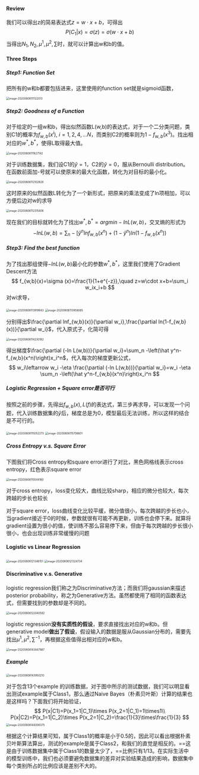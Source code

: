 #### Review

我们可以得出z的简易表达式$z=w\cdot x + b$，可得出
$$
P(C_1|x)=\sigma(z)=\sigma(w\cdot x+b)
$$
当得出$N_1,N_2,\mu^1,\mu^2,\sum$时，就可以计算出w和b的值。

#### Three Steps

##### Step1: Function Set

把所有的w和b都要包括进来，这里使用的function set就是sigmoid函数，

<img src="https://gitee.com/scarleatt/image/raw/master/img/image-20200606111122013.png" alt="image-20200606111122013" style="zoom:50%;" />

##### Step2: Goodness of a Function

对于给定的一组w和b，得出似然函数L(w,b)的表达式，对于一个二分类问题，类别C1的概率为$f_{w,b}(x^i),\ i=1,2,4,...N$，而类别C2的概率则为$1-f_{w,b}(x^3)$。找出相对应的$w^*,b^*$，使得L取得最大值。

<img src="https://gitee.com/scarleatt/image/raw/master/img/image-20200606111627142.png" alt="image-20200606111627142" style="zoom:50%;" />

对于训练数据集，我们设C1的$\hat y=1$，C2的$\hat y =0$，服从Bernoulli distribution。在函数前面加-号就可以使原来的最大化函数，转化为对目标的最小化。

<img src="https://gitee.com/scarleatt/image/raw/master/img/image-20200606112102628.png" alt="image-20200606112102628" style="zoom:50%;" />

这时原来的似然函数L转化为了一个新形式，把原来的乘法变成了ln项相加，可以方便后边对w的求导

<img src="https://gitee.com/scarleatt/image/raw/master/img/image-20200606112315406.png" alt="image-20200606112315406" style="zoom:50%;" />

现在我们的目标就转化为了找出$w^*,b^*=argmin-lnL(w,b)$，交叉熵的形式为
$$
-lnL(w,b)=\sum_n -[\hat y^nlnf_{w,b}(x^n)+(1-\hat y^n)ln(1-f_{w,b}(x^n))
$$

##### Step3: Find the best function

为了找出那组使得$-lnL(w,b)$最小化的参数$w^*,b^*$，这里我们使用了Gradient Descent方法
$$
f_{w,b}(x)=\sigma (x)=\frac{1}{1+e^{-z}},\quad z=w\cdot x+b=\sum_i w_ix_i+b
$$
对wi求导，

<img src="https://gitee.com/scarleatt/image/raw/master/img/image-20200606113919943.png" alt="image-20200606113919943" style="zoom:50%;" />

<img src="https://gitee.com/scarleatt/image/raw/master/img/image-20200606113959065.png" alt="image-20200606113959065" style="zoom:50%;" />

分别得出$\frac{\partial lnf_{w,b}(x)}{\partial w_i},\frac{\partial ln(1-f_{w,b}(x))}{\partial w_i}$，代入原式子，化简可得

<img src="https://gitee.com/scarleatt/image/raw/master/img/image-20200606114230182.png" alt="image-20200606114230182" style="zoom:50%;" />

得出梯度$\frac{\partial (-ln L(w,b))}{\partial w_i}=\sum_n -\left(\hat y^n-f_{w,b}(x^n)\right)x_i^n$，代入每次的梯度更新公式，
$$
w_i\leftarrow w_i -\eta \frac{\partial (-ln L(w,b))}{\partial w_i}=w_i -\eta \sum_n -\left(\hat y^n-f_{w,b}(x^n)\right)x_i^n
$$

##### Logistic Regression + Square error是否可行

按照之前的步骤，先得出$f_{w,b}(x),L(f)$的表达式，第三步再求导，可以发现一个问题，代入训练数据集的$\hat y$后，梯度总是为0，模型最后无法训练，所以这样的结合是不可行的。

<img src="https://gitee.com/scarleatt/image/raw/master/img/image-20200606115052273.png" alt="image-20200606115052273" style="zoom:50%;" />

<img src="https://gitee.com/scarleatt/image/raw/master/img/image-20200606115706601.png" alt="image-20200606115706601" style="zoom:50%;" />

##### Cross Entropy v.s. Square Error

下图我们将Cross entropy和square error进行了对比，黑色网格线表示cross entropy，红色表示square error

<img src="https://gitee.com/scarleatt/image/raw/master/img/image-20200606115544160.png" alt="image-20200606115544160" style="zoom:50%;" />

对于cross entropy，loss变化较大，曲线比较sharp，相应的微分也较大，每次跨越的步长也较长

对于square error，loss曲线变化比较平缓，微分值很小，每次跨越的步长也小，当gradient接近于0的时候，参数就很有可能不再更新，训练也会停下来。就算将gradient设置为很小的值，使训练不那么容易停下来，但由于每次跨越的步长很小很小，也会出现训练非常缓慢的问题

#### Logistic vs Linear Regression

<img src="https://gitee.com/scarleatt/image/raw/master/img/image-20200606121346151.png" alt="image-20200606121346151" style="zoom:50%;" />

<img src="https://gitee.com/scarleatt/image/raw/master/img/image-20200606121324734.png" alt="image-20200606121324734" style="zoom:50%;" />

#### Discriminative v.s. Generative

logistic regression我们称之为Discriminative方法；而我们将gaussian来描述posterior probability，称之为Generative方法。虽然都使用了相同的函数表达式，但需要找到的参数却是不同的。

<img src="https://gitee.com/scarleatt/image/raw/master/img/image-20200606122040582.png" alt="image-20200606122040582" style="zoom:50%;" />

logistic regression**没有实质性的假设**，要求直接找出对应的w和b。但generative model**做出了假设**，假设输入的数据是服从Gaussian分布的，需要先找出$\mu^1,\mu^2,\sum^{-1}$，再根据这些值得出相对应的w和b。

<img src="https://gitee.com/scarleatt/image/raw/master/img/image-20200606143847987.png" alt="image-20200606143847987" style="zoom:50%;" />

##### Example

<img src="https://gitee.com/scarleatt/image/raw/master/img/image-20200606143950210.png" alt="image-20200606143950210" style="zoom:50%;" />

对于包含13个example 的训练数据，对于图中所示的测试数据，我们可以明显看出测试example属于Class1，那么通过Naive Bayes（朴素贝叶斯）计算的结果也是这样吗？下面我们将开始验证，
$$
P(x|C1)=P(x_1=1|C_1)\times P(x_2=1|C_1)=1\times1\\
P(x|C2)=P(x_1=1|C_2)\times P(x_2=1|C_2)=\frac{1}{3}\times\frac{1}{3}
$$
<img src="https://gitee.com/scarleatt/image/raw/master/img/image-20200606144006375.png" alt="image-20200606144006375" style="zoom:50%;" />

根据这个计算结果可知，属于Class1的概率是小于0.5的，因此可以看出根据朴素贝叶斯算法算出，测试的example是属于Class2，和我们的直觉是相反的。==这是由于训练数据集中属于Class1的数量太少了，==比例只有1/13。在实际生活中的模型训练中，我们也必须要避免数据集的差异对实验结果造成的影响，数据集中每个类别所占的比例应该是差别不大的。
